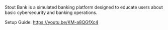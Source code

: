 Stout Bank is a simulated banking platform designed to educate users about basic cybersecurity and banking operations.  

Setup Guide: https://youtu.be/KM-a8QGfXc4
